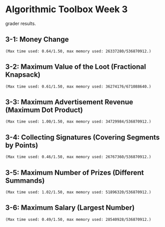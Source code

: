 
# Algorithmic Toolbox Week 3
grader results.

## 3-1: Money Change
	(Max time used: 0.64/1.50, max memory used: 26337280/536870912.)

## 3-2: Maximum Value of the Loot (Fractional Knapsack)
	(Max time used: 0.61/1.50, max memory used: 36274176/671088640.)

## 3-3: Maximum Advertisement Revenue (Maximum Dot Product)
	(Max time used: 1.00/1.50, max memory used: 34729984/536870912.)	

## 3-4: Collecting Signatures (Covering Segments by Points)
	(Max time used: 0.46/1.50, max memory used: 26767360/536870912.)

## 3-5: Maximum Number of Prizes (Different Summands)
	(Max time used: 1.02/1.50, max memory used: 51896320/536870912.)

## 3-6: Maximum Salary (Largest Number)
	(Max time used: 0.49/1.50, max memory used: 28540928/536870912.)

	